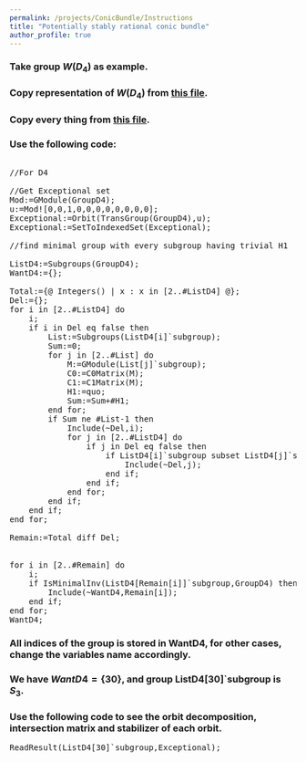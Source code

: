 ```yaml
---
permalink: /projects/ConicBundle/Instructions
title: "Potentially stably rational conic bundle"
author_profile: true
---
```



### Take group $W(D_4)$ as example.

### Copy representation of $W(D_4)$ from <a href="http://kaiqi-yang1994.github.io/files/ConicBundle/Representations.txt" target="_blank" rel="noopener noreferrer">this file</a>.

### Copy every thing from <a href="http://kaiqi-yang1994.github.io/files/ConicBundle/ConicbundleCode.txt" target="_blank" rel="noopener noreferrer">this file</a>.

### Use the following code:
<pre>

//For D4

//Get Exceptional set
Mod:=GModule(GroupD4);
u:=Mod![0,0,1,0,0,0,0,0,0,0,0];
Exceptional:=Orbit(TransGroup(GroupD4),u);
Exceptional:=SetToIndexedSet(Exceptional);

//find minimal group with every subgroup having trivial H1

ListD4:=Subgroups(GroupD4);
WantD4:={};

Total:={@ Integers() | x : x in [2..#ListD4] @};
Del:={};
for i in [2..#ListD4] do
	i;
	if i in Del eq false then
		List:=Subgroups(ListD4[i]`subgroup);
		Sum:=0;
		for j in [2..#List] do
			M:=GModule(List[j]`subgroup);
			C0:=C0Matrix(M);
			C1:=C1Matrix(M);
			H1:=quo<Nullspace(C1)|RowSpace(C0)>;
			Sum:=Sum+#H1;
		end for;
		if Sum ne #List-1 then
			Include(~Del,i);
			for j in [2..#ListD4] do
				if j in Del eq false then
					if ListD4[i]`subgroup subset ListD4[j]`subgroup then
						Include(~Del,j);
					end if;
				end if;
			end for;
		end if;
	end if;
end for;

Remain:=Total diff Del;


for i in [2..#Remain] do
	i;
	if IsMinimalInv(ListD4[Remain[i]]`subgroup,GroupD4) then
		Include(~WantD4,Remain[i]);
	end if;
end for;
WantD4;
</pre>

### All indices of the group is stored in WantD4, for other cases, change the variables name accordingly.

### We have $WantD4=\{30\}$, and group ListD4[30]`subgroup is $S_3$.

### Use the following code to see the orbit decomposition, intersection matrix and stabilizer of each orbit.
<pre>
ReadResult(ListD4[30]`subgroup,Exceptional);
</pre>
